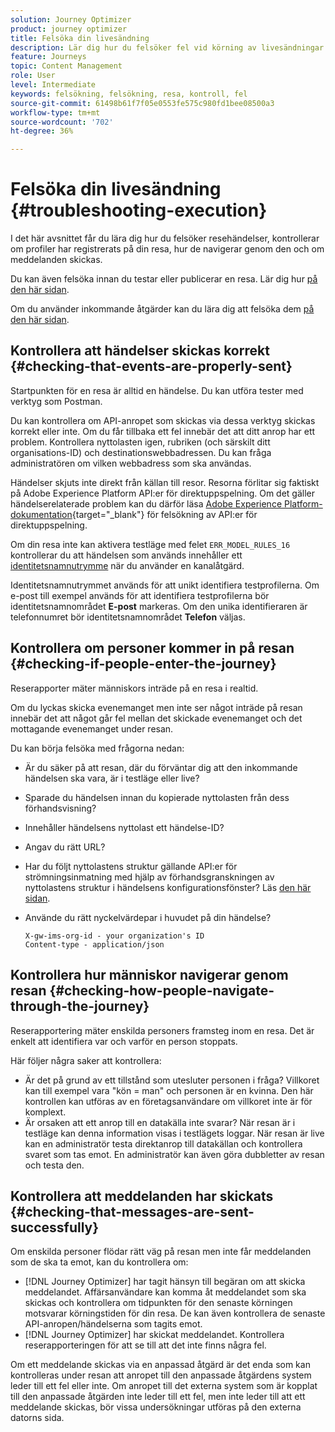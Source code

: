 ```yaml
---
solution: Journey Optimizer
product: journey optimizer
title: Felsöka din livesändning
description: Lär dig hur du felsöker fel vid körning av livesändningar
feature: Journeys
topic: Content Management
role: User
level: Intermediate
keywords: felsökning, felsökning, resa, kontroll, fel
source-git-commit: 61498b61f7f05e0553fe575c980fd1bee08500a3
workflow-type: tm+mt
source-wordcount: '702'
ht-degree: 36%

---
```


# Felsöka din livesändning {#troubleshooting-execution}

I det här avsnittet får du lära dig hur du felsöker resehändelser, kontrollerar om profiler har registrerats på din resa, hur de navigerar genom den och om meddelanden skickas.

Du kan även felsöka innan du testar eller publicerar en resa. Lär dig hur [på den här sidan](troubleshooting.md).

Om du använder inkommande åtgärder kan du lära dig att felsöka dem [på den här sidan](troubleshooting-inbound.md).

## Kontrollera att händelser skickas korrekt {#checking-that-events-are-properly-sent}

Startpunkten för en resa är alltid en händelse. Du kan utföra tester med verktyg som Postman.

Du kan kontrollera om API-anropet som skickas via dessa verktyg skickas korrekt eller inte. Om du får tillbaka ett fel innebär det att ditt anrop har ett problem. Kontrollera nyttolasten igen, rubriken (och särskilt ditt organisations-ID) och destinationswebbadressen. Du kan fråga administratören om vilken webbadress som ska användas.

Händelser skjuts inte direkt från källan till resor. Resorna förlitar sig faktiskt på Adobe Experience Platform API:er för direktuppspelning. Om det gäller händelserelaterade problem kan du därför läsa [Adobe Experience Platform-dokumentation](https://experienceleague.adobe.com/docs/experience-platform/ingestion/streaming/troubleshooting.html?lang=sv-SE){target="_blank"} för felsökning av API:er för direktuppspelning.

Om din resa inte kan aktivera testläge med felet `ERR_MODEL_RULES_16` kontrollerar du att händelsen som används innehåller ett [identitetsnamnutrymme](../audience/get-started-identity.md) när du använder en kanalåtgärd.

Identitetsnamnutrymmet används för att unikt identifiera testprofilerna. Om e-post till exempel används för att identifiera testprofilerna bör identitetsnamnområdet **E-post** markeras. Om den unika identifieraren är telefonnumret bör identitetsnamnområdet **Telefon** väljas.

## Kontrollera om personer kommer in på resan {#checking-if-people-enter-the-journey}

Reserapporter mäter människors inträde på en resa i realtid.

Om du lyckas skicka evenemanget men inte ser något inträde på resan innebär det att något går fel mellan det skickade evenemanget och det mottagande evenemanget under resan.

Du kan börja felsöka med frågorna nedan:

* Är du säker på att resan, där du förväntar dig att den inkommande händelsen ska vara, är i testläge eller live?
* Sparade du händelsen innan du kopierade nyttolasten från dess förhandsvisning?
* Innehåller händelsens nyttolast ett händelse-ID?
* Angav du rätt URL?
* Har du följt nyttolastens struktur gällande API:er för strömningsinmatning med hjälp av förhandsgranskningen av nyttolastens struktur i händelsens konfigurationsfönster? Läs [den här sidan](../event/about-creating.md#preview-the-payload).
* Använde du rätt nyckelvärdepar i huvudet på din händelse?

  ```
  X-gw-ims-org-id - your organization's ID
  Content-type - application/json
  ```

## Kontrollera hur människor navigerar genom resan {#checking-how-people-navigate-through-the-journey}

Reserapportering mäter enskilda personers framsteg inom en resa. Det är enkelt att identifiera var och varför en person stoppats.

Här följer några saker att kontrollera:

* Är det på grund av ett tillstånd som utesluter personen i fråga? Villkoret kan till exempel vara &quot;kön = man&quot; och personen är en kvinna. Den här kontrollen kan utföras av en företagsanvändare om villkoret inte är för komplext.
* Är orsaken att ett anrop till en datakälla inte svarar? När resan är i testläge kan denna information visas i testlägets loggar. När resan är live kan en administratör testa direktanrop till datakällan och kontrollera svaret som tas emot. En administratör kan även göra dubbletter av resan och testa den.

## Kontrollera att meddelanden har skickats {#checking-that-messages-are-sent-successfully}

Om enskilda personer flödar rätt väg på resan men inte får meddelanden som de ska ta emot, kan du kontrollera om:

* [!DNL Journey Optimizer] har tagit hänsyn till begäran om att skicka meddelandet. Affärsanvändare kan komma åt meddelandet som ska skickas och kontrollera om tidpunkten för den senaste körningen motsvarar körningstiden för din resa. De kan även kontrollera de senaste API-anropen/händelserna som tagits emot.
* [!DNL Journey Optimizer] har skickat meddelandet. Kontrollera reserapporteringen för att se till att det inte finns några fel.

Om ett meddelande skickas via en anpassad åtgärd är det enda som kan kontrolleras under resan att anropet till den anpassade åtgärdens system leder till ett fel eller inte. Om anropet till det externa system som är kopplat till den anpassade åtgärden inte leder till ett fel, men inte leder till att ett meddelande skickas, bör vissa undersökningar utföras på den externa datorns sida.
